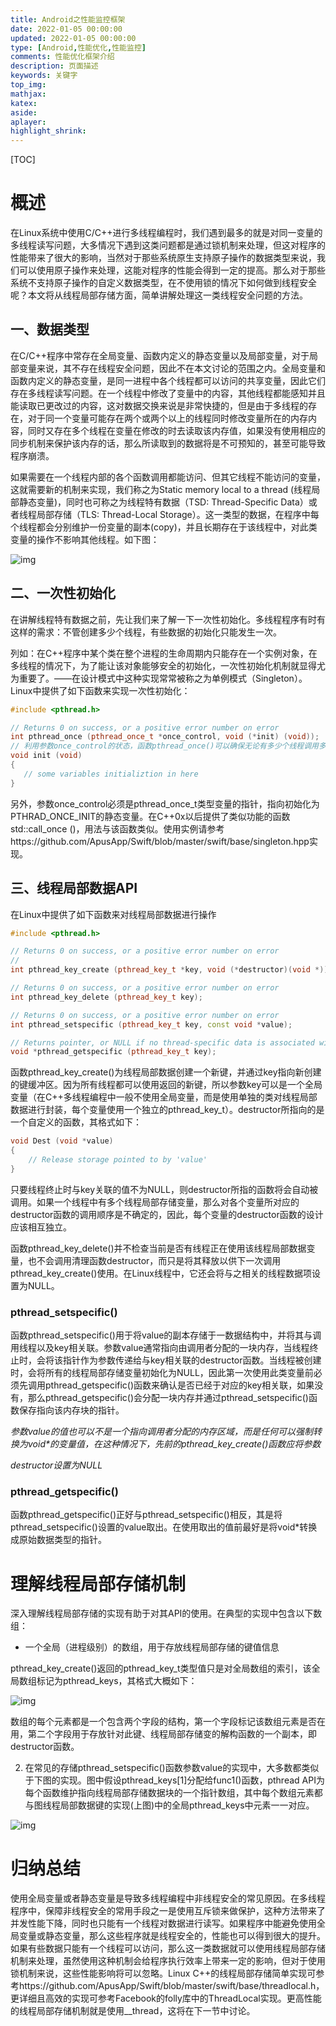 ```yaml
---
title: Android之性能监控框架
date: 2022-01-05 00:00:00
updated: 2022-01-05 00:00:00
type: [Android,性能优化,性能监控]
comments: 性能优化框架介绍
description: 页面描述
keywords: 关键字
top_img:
mathjax:
katex:
aside:
aplayer:
highlight_shrink:
---
```


[TOC]

# 概述

在Linux系统中使用C/C++进行多线程编程时，我们遇到最多的就是对同一变量的多线程读写问题，大多情况下遇到这类问题都是通过锁机制来处理，但这对程序的性能带来了很大的影响，当然对于那些系统原生支持原子操作的数据类型来说，我们可以使用原子操作来处理，这能对程序的性能会得到一定的提高。那么对于那些系统不支持原子操作的自定义数据类型，在不使用锁的情况下如何做到线程安全呢？本文将从线程局部存储方面，简单讲解处理这一类线程安全问题的方法。

## **一、数据类型**

在C/C++程序中常存在全局变量、函数内定义的静态变量以及局部变量，对于局部变量来说，其不存在线程安全问题，因此不在本文讨论的范围之内。全局变量和函数内定义的静态变量，是同一进程中各个线程都可以访问的共享变量，因此它们存在多线程读写问题。在一个线程中修改了变量中的内容，其他线程都能感知并且能读取已更改过的内容，这对数据交换来说是非常快捷的，但是由于多线程的存在，对于同一个变量可能存在两个或两个以上的线程同时修改变量所在的内存内容，同时又存在多个线程在变量在修改的时去读取该内存值，如果没有使用相应的同步机制来保护该内存的话，那么所读取到的数据将是不可预知的，甚至可能导致程序崩溃。

如果需要在一个线程内部的各个函数调用都能访问、但其它线程不能访问的变量，这就需要新的机制来实现，我们称之为Static memory local to a thread (线程局部静态变量)，同时也可称之为线程特有数据（TSD: Thread-Specific Data）或者线程局部存储（TLS: Thread-Local Storage）。这一类型的数据，在程序中每个线程都会分别维护一份变量的副本(copy)，并且长期存在于该线程中，对此类变量的操作不影响其他线程。如下图：

![img](https://gitee.com/frewen1225/ImageUploader/raw/master/FreweniMacBook/20210807204341.png)

## **二、一次性初始化**

在讲解线程特有数据之前，先让我们来了解一下一次性初始化。多线程程序有时有这样的需求：不管创建多少个线程，有些数据的初始化只能发生一次。

列如：在C++程序中某个类在整个进程的生命周期内只能存在一个实例对象，在多线程的情况下，为了能让该对象能够安全的初始化，一次性初始化机制就显得尤为重要了。——在设计模式中这种实现常常被称之为单例模式（Singleton）。Linux中提供了如下函数来实现一次性初始化：

```c++
#include <pthread.h>

// Returns 0 on success, or a positive error number on error
int pthread_once (pthread_once_t *once_control, void (*init) (void));
// 利用参数once_control的状态，函数pthread_once()可以确保无论有多少个线程调用多少次该函数，也只会执行一次由init所指向的由调用者定义的函数。init所指向的函数没有任何参数，形式如下：
void init (void)
{
   // some variables initializtion in here
}
```

另外，参数once_control必须是pthread_once_t类型变量的指针，指向初始化为PTHRAD_ONCE_INIT的静态变量。在C++0x以后提供了类似功能的函数std::call_once ()，用法与该函数类似。使用实例请参考https://github.com/ApusApp/Swift/blob/master/swift/base/singleton.hpp实现。

## **三、线程局部数据API**

在Linux中提供了如下函数来对线程局部数据进行操作

```c++
#include <pthread.h>

// Returns 0 on success, or a positive error number on error
// 
int pthread_key_create (pthread_key_t *key, void (*destructor)(void *));

// Returns 0 on success, or a positive error number on error
int pthread_key_delete (pthread_key_t key);

// Returns 0 on success, or a positive error number on error
int pthread_setspecific (pthread_key_t key, const void *value);

// Returns pointer, or NULL if no thread-specific data is associated with key
void *pthread_getspecific (pthread_key_t key);
```

函数pthread_key_create()为线程局部数据创建一个新键，并通过key指向新创建的键缓冲区。因为所有线程都可以使用返回的新键，所以参数key可以是一个全局变量（在C++多线程编程中一般不使用全局变量，而是使用单独的类对线程局部数据进行封装，每个变量使用一个独立的pthread_key_t）。destructor所指向的是一个自定义的函数，其格式如下：

```c++
void Dest (void *value)
{
    // Release storage pointed to by 'value'
}
```

只要线程终止时与key关联的值不为NULL，则destructor所指的函数将会自动被调用。如果一个线程中有多个线程局部存储变量，那么对各个变量所对应的destructor函数的调用顺序是不确定的，因此，每个变量的destructor函数的设计应该相互独立。

函数pthread_key_delete()并不检查当前是否有线程正在使用该线程局部数据变量，也不会调用清理函数destructor，而只是将其释放以供下一次调用pthread_key_create()使用。在Linux线程中，它还会将与之相关的线程数据项设置为NULL。









### pthread_setspecific()

函数pthread_setspecific()用于将value的副本存储于一数据结构中，并将其与调用线程以及key相关联。参数value通常指向由调用者分配的一块内存，当线程终止时，会将该指针作为参数传递给与key相关联的destructor函数。当线程被创建时，会将所有的线程局部存储变量初始化为NULL，因此第一次使用此类变量前必须先调用pthread_getspecific()函数来确认是否已经于对应的key相关联，如果没有，那么pthread_getspecific()会分配一块内存并通过pthread_setspecific()函数保存指向该内存块的指针。

*参数value的值也可以不是一个指向调用者分配的内存区域，而是任何可以强制转换为void\*的变量值，在这种情况下，先前的pthread_key_create()函数应将参数*

*destructor设置为NULL*

### pthread_getspecific()

函数pthread_getspecific()正好与pthread_setspecific()相反，其是将pthread_setspecific()设置的value取出。在使用取出的值前最好是将void*转换成原始数据类型的指针。



# 理解线程局部存储机制

深入理解线程局部存储的实现有助于对其API的使用。在典型的实现中包含以下数组：

- 一个全局（进程级别）的数组，用于存放线程局部存储的键值信息

pthread_key_create()返回的pthread_key_t类型值只是对全局数组的索引，该全局数组标记为pthread_keys，其格式大概如下：

![img](https://gitee.com/frewen1225/ImageUploader/raw/master/FreweniMacBook/20210807205654.png)

数组的每个元素都是一个包含两个字段的结构，第一个字段标记该数组元素是否在用，第二个字段用于存放针对此键、线程局部存储变的解构函数的一个副本，即destructor函数。

2. 在常见的存储pthread_setspecific()函数参数value的实现中，大多数都类似于下图的实现。图中假设pthread_keys[1]分配给func1()函数，pthread API为每个函数维护指向线程局部存储数据块的一个指针数组，其中每个数组元素都与图线程局部数据键的实现(上图)中的全局pthread_keys中元素一一对应。

![img](https://gitee.com/frewen1225/ImageUploader/raw/master/FreweniMacBook/20210807210025.png)

# 归纳总结

使用全局变量或者静态变量是导致多线程编程中非线程安全的常见原因。在多线程程序中，保障非线程安全的常用手段之一是使用互斥锁来做保护，这种方法带来了并发性能下降，同时也只能有一个线程对数据进行读写。如果程序中能避免使用全局变量或静态变量，那么这些程序就是线程安全的，性能也可以得到很大的提升。如果有些数据只能有一个线程可以访问，那么这一类数据就可以使用线程局部存储机制来处理，虽然使用这种机制会给程序执行效率上带来一定的影响，但对于使用锁机制来说，这些性能影响将可以忽略。Linux C++的线程局部存储简单实现可参考https://github.com/ApusApp/Swift/blob/master/swift/base/threadlocal.h，更详细且高效的实现可参考Facebook的folly库中的ThreadLocal实现。更高性能的线程局部存储机制就是使用__thread，这将在下一节中讨论。


